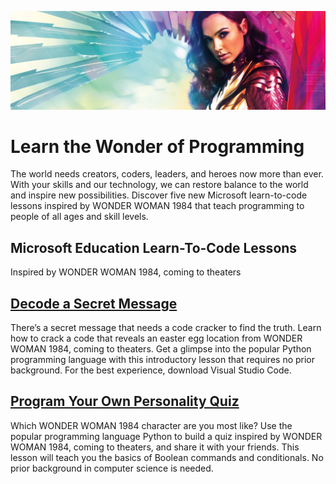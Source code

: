 ![WONDER WOMAN 1984](site/images/ww84_edu_00_github_lp.png)

# Learn the Wonder of Programming

The world needs creators, coders, leaders, and heroes now more than ever. With your skills and our technology, we can restore balance to the world and inspire new possibilities. Discover five new Microsoft learn-to-code lessons inspired by WONDER WOMAN 1984 that teach programming to people of all ages and skill levels.

 

## Microsoft Education Learn-To-Code Lessons
Inspired by WONDER WOMAN 1984, coming to theaters

## [**Decode a Secret Message**](site/secret_message.md)
There’s a secret message that needs a code cracker to find the truth.  Learn how to crack a code that reveals an easter egg location from WONDER WOMAN 1984, coming to theaters. Get a glimpse into the popular Python programming language with this introductory lesson that requires no prior background. For the best experience, download Visual Studio Code.

## [**Program Your Own Personality Quiz**](site/quiz.md)
Which WONDER WOMAN 1984 character are you most like? Use the popular programming language Python to build a quiz inspired by WONDER WOMAN 1984, coming to theaters, and share it with your friends. This lesson will teach you the basics of Boolean commands and conditionals. No prior background in computer science is needed.
